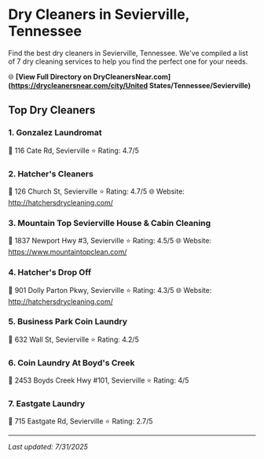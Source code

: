 # Dry Cleaners in Sevierville, Tennessee

Find the best dry cleaners in Sevierville, Tennessee. We've compiled a list of 7 dry cleaning services to help you find the perfect one for your needs.

🌐 **[View Full Directory on DryCleanersNear.com](https://drycleanersnear.com/city/United States/Tennessee/Sevierville)**

## Top Dry Cleaners

### 1. Gonzalez Laundromat
📍 116 Cate Rd, Sevierville
⭐ Rating: 4.7/5

### 2. Hatcher's Cleaners
📍 126 Church St, Sevierville
⭐ Rating: 4.7/5
🌐 Website: http://hatchersdrycleaning.com/

### 3. Mountain Top Sevierville House & Cabin Cleaning
📍 1837 Newport Hwy #3, Sevierville
⭐ Rating: 4.5/5
🌐 Website: https://www.mountaintopclean.com/

### 4. Hatcher's Drop Off
📍 901 Dolly Parton Pkwy, Sevierville
⭐ Rating: 4.3/5
🌐 Website: http://hatchersdrycleaning.com/

### 5. Business Park Coin Laundry
📍 632 Wall St, Sevierville
⭐ Rating: 4.2/5

### 6. Coin Laundry At Boyd's Creek
📍 2453 Boyds Creek Hwy #101, Sevierville
⭐ Rating: 4/5

### 7. Eastgate Laundry
📍 715 Eastgate Rd, Sevierville
⭐ Rating: 2.7/5


---

*Last updated: 7/31/2025*
